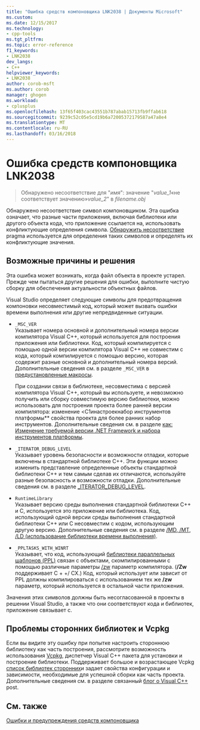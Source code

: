 ```yaml
---
title: "Ошибка средств компоновщика LNK2038 | Документы Microsoft"
ms.custom: 
ms.date: 12/15/2017
ms.technology:
- cpp-tools
ms.tgt_pltfrm: 
ms.topic: error-reference
f1_keywords:
- LNK2038
dev_langs:
- C++
helpviewer_keywords:
- LNK2038
author: corob-msft
ms.author: corob
manager: ghogen
ms.workload:
- cplusplus
ms.openlocfilehash: 13f65f403cac43551b787abab15713fb9ffab618
ms.sourcegitcommit: 9239c52c05e5cd19b6a72005372179587a47a8e4
ms.translationtype: MT
ms.contentlocale: ru-RU
ms.lasthandoff: 03/16/2018
---
```

# <a name="linker-tools-error-lnk2038"></a>Ошибка средств компоновщика LNK2038

> Обнаружено несоответствие для "*имя*": значение "*value_1*«не соответствует значению»*value_2*" в *filename.obj*

Обнаружено несоответствие символ компоновщиком. Эта ошибка означает, что разные части приложения, включая библиотеки или другого объекта кода, что приложение ссылается на, использовать конфликтующие определения символа. [Обнаружить несоответствие](../../preprocessor/detect-mismatch.md) pragma используется для определения таких символов и определять их конфликтующие значения.

## <a name="possible-causes-and-solutions"></a>Возможные причины и решения

Эта ошибка может возникать, когда файл объекта в проекте устарел. Прежде чем пытаться другие решения для ошибки, выполните чистую сборку для обеспечения актуальности объектных файлов.

Visual Studio определяет следующие символы для предотвращения компоновки несовместимый код, который может вызвать ошибки времени выполнения или другие непредвиденные ситуации.

- `_MSC_VER`  
   Указывает номера основной и дополнительный номера версии компилятора Visual C++, который используется для построения приложения или библиотеки. Код, который компилируется с помощью одной версии компилятора Visual C++ не совместим с кода, который компилируется с помощью версию, которая содержит разные основной и дополнительный номера версий. Дополнительные сведения см. в разделе `_MSC_VER` в [предустановленные макросы](../../preprocessor/predefined-macros.md).

   При создании связи в библиотеке, несовместима с версией компилятора Visual C++, который вы используете, и невозможно получить или сборку совместимую версию библиотеки, можно использовать для построения проекта более ранней версии компилятора: изменение <C1инастроекнабор инструментов платформы** свойства проекта для более ранних набор инструментов. Дополнительные сведения см. в разделе [как: Изменение требуемой версии .NET Framework и набора инструментов платформы](../../build/how-to-modify-the-target-framework-and-platform-toolset.md).

- `_ITERATOR_DEBUG_LEVEL`  
   Указывает уровень безопасности и возможности отладки, которые включены в стандартной библиотеке C++. Эти функции можно изменить представление определенные объекты стандартной библиотеки C++ и тем самым сделав их отличаются, используйте разные безопасность и возможности отладки. Дополнительные сведения см. в разделе [_ITERATOR_DEBUG_LEVEL](../../standard-library/iterator-debug-level.md).

- `RuntimeLibrary`  
   Указывает версию среды выполнения стандартной библиотеки C++ и C, используется это приложение или библиотека. Код, использующий одной версии среды выполнения стандартной библиотеки C++ или C несовместим с кодом, использующим другую версию. Дополнительные сведения см. в разделе [/MD, /MT, /LD (использование библиотеки времени выполнения)](../../build/reference/md-mt-ld-use-run-time-library.md).

- `_PPLTASKS_WITH_WINRT`  
   Указывает, что код, использующий [библиотеки параллельных шаблонов (PPL)](../../parallel/concrt/parallel-patterns-library-ppl.md) связан с объектами, скомпилированными с помощью различные параметры [/zw](../../build/reference/zw-windows-runtime-compilation.md) параметр компилятора. (**/Zw** поддерживает C + +/ CX.) Код, который использует или зависит от PPL должны компилироваться с использованием тех же **/zw** параметр, который используется в остальной части приложения.

Значения этих символов должны быть несогласованной в проекты в решении Visual Studio, а также что они соответствуют кода и библиотек, приложение связывает с.

## <a name="third-party-library-issues-and-vcpkg"></a>Проблемы сторонних библиотек и Vcpkg

Если вы видите эту ошибку при попытке настроить стороннюю библиотеку как часть построения, рассмотрите возможность использования [Vcpkg](../../vcpkg.md), диспетчер Visual C++ пакета для установки и построение библиотеки. Поддерживает большое и возрастающее Vcpkg [список библиотек сторонних](https://github.com/Microsoft/vcpkg/tree/master/ports)и задает свойства конфигурации и зависимости, необходимые для успешной сборки как часть проекта. Дополнительные сведения см. в разделе связанный [блог о Visual C++](https://blogs.msdn.microsoft.com/vcblog/2016/09/19/vcpkg-a-tool-to-acquire-and-build-c-open-source-libraries-on-windows/) post.

## <a name="see-also"></a>См. также

[Ошибки и предупреждения средств компоновщика](../../error-messages/tool-errors/linker-tools-errors-and-warnings.md)